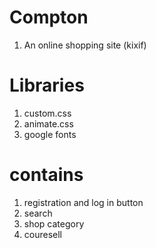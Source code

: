 # Compton
1. An online shopping site (kixif)
# Libraries
1. custom.css
2. animate.css
3. google fonts
# contains
1. registration and log in button
2. search 
3. shop category
4. couresell

